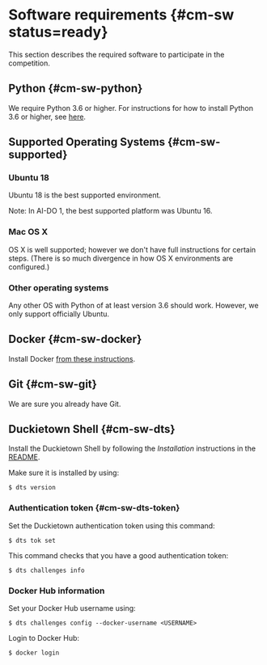 # Software requirements {#cm-sw status=ready}


This section describes the required software to participate in the competition.

## Python {#cm-sw-python}

We require Python 3.6 or higher. For instructions for how to install Python 3.6 or higher, see [here](https://github.com/duckietown/duckietown-shell).


## Supported Operating Systems {#cm-sw-supported}

 
### Ubuntu 18

Ubuntu 18 is the best supported environment. 

 
Note: In AI-DO 1, the best supported platform was Ubuntu 16. 


### Mac OS X

OS X is well supported; however we don't have full instructions for certain steps. 
(There is so much divergence in how OS X environments are configured.)




### Other operating systems

Any other OS with Python of at least version 3.6 should work. However,
we only support officially Ubuntu.


## Docker  {#cm-sw-docker}

Install Docker [from these instructions](https://docs.docker.com/install/).

## Git {#cm-sw-git}

We are sure you already have Git.



## Duckietown Shell {#cm-sw-dts}


Install the Duckietown Shell by following the *Installation* instructions 
in the [README](https://github.com/duckietown/duckietown-shell).


Make sure it is installed by using:

    $ dts version
    
    
### Authentication token {#cm-sw-dts-token}

Set the Duckietown authentication token using this command:

    $ dts tok set
    
This command checks that you have a good authentication token:

    $ dts challenges info


### Docker Hub information


Set your Docker Hub username using:

    $ dts challenges config --docker-username <USERNAME>

Login to Docker Hub:

    $ docker login
    
